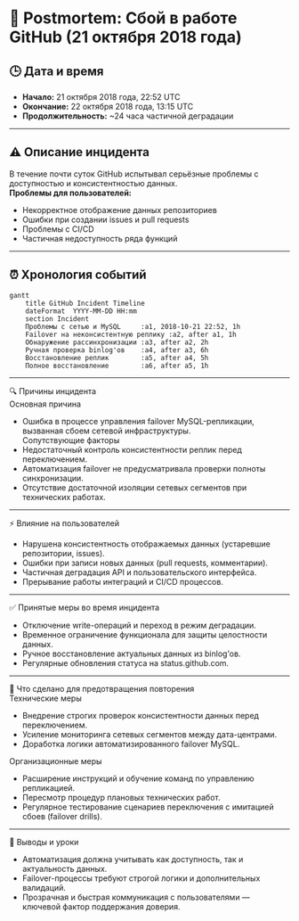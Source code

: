 # 📄 Postmortem: Сбой в работе GitHub (21 октября 2018 года)

## 🕒 Дата и время

- **Начало:** 21 октября 2018 года, 22:52 UTC
- **Окончание:** 22 октября 2018 года, 13:15 UTC
- **Продолжительность:** ~24 часа частичной деградации

---

## ⚠️ Описание инцидента

В течение почти суток GitHub испытывал серьёзные проблемы с доступностью и консистентностью данных.  
**Проблемы для пользователей:**
- Некорректное отображение данных репозиториев
- Ошибки при создании issues и pull requests
- Проблемы с CI/CD
- Частичная недоступность ряда функций

---

## ⏰ Хронология событий

```mermaid
gantt
    title GitHub Incident Timeline
    dateFormat  YYYY-MM-DD HH:mm
    section Incident
    Проблемы с сетью и MySQL     :a1, 2018-10-21 22:52, 1h
    Failover на неконсистентную реплику :a2, after a1, 1h
    Обнаружение рассинхронизации :a3, after a2, 2h
    Ручная проверка binlog'ов    :a4, after a3, 6h
    Восстановление реплик        :a5, after a4, 5h
    Полное восстановление        :a6, after a5, 1h
```
---

🔍 Причины инцидента  
Основная причина
* Ошибка в процессе управления failover MySQL-репликации, вызванная сбоем сетевой инфраструктуры.  
Сопутствующие факторы
* Недостаточный контроль консистентности реплик перед переключением.
* Автоматизация failover не предусматривала проверки полноты синхронизации.
* Отсутствие достаточной изоляции сетевых сегментов при технических работах.

---

⚡ Влияние на пользователей  
* Нарушена консистентность отображаемых данных (устаревшие репозитории, issues).
* Ошибки при записи новых данных (pull requests, комментарии).
* Частичная деградация API и пользовательского интерфейса.
* Прерывание работы интеграций и CI/CD процессов.

---

✅ Принятые меры во время инцидента  
* Отключение write-операций и переход в режим деградации.
* Временное ограничение функционала для защиты целостности данных.
* Ручное восстановление актуальных данных из binlog’ов.
* Регулярные обновления статуса на status.github.com.

---

🔧 Что сделано для предотвращения повторения  
Технические меры
* Внедрение строгих проверок консистентности данных перед переключением.
* Усиление мониторинга сетевых сегментов между дата-центрами.
* Доработка логики автоматизированного failover MySQL.

Организационные меры
* Расширение инструкций и обучение команд по управлению репликацией.
* Пересмотр процедур плановых технических работ.
* Регулярное тестирование сценариев переключения с имитацией сбоев (failover drills).

---

💬 Выводы и уроки
* Автоматизация должна учитывать как доступность, так и актуальность данных.
* Failover-процессы требуют строгой логики и дополнительных валидаций.
* Прозрачная и быстрая коммуникация с пользователями — ключевой фактор поддержания доверия.
